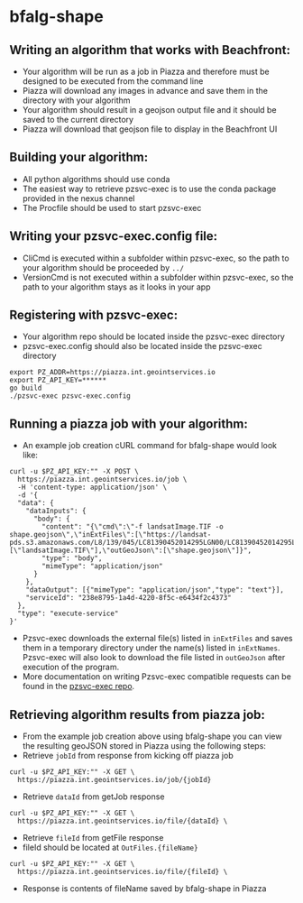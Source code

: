 # bfalg-shape

## Writing an algorithm that works with Beachfront:
* Your algorithm will be run as a job in Piazza and therefore must be designed to be executed from the command line
* Piazza will download any images in advance and save them in the directory with your algorithm
* Your algorithm should result in a geojson output file and it should be saved to the current directory
* Piazza will download that geojson file to display in the Beachfront UI


## Building your algorithm:
* All python algorithms should use conda
* The easiest way to retrieve pzsvc-exec is to use the conda package provided in the nexus channel
* The Procfile should be used to start pzsvc-exec

## Writing your pzsvc-exec.config file:
* CliCmd is executed within a subfolder within pzsvc-exec, so the path to your algorithm should be proceeded by ` ../ `
* VersionCmd is not executed within a subfolder within pzsvc-exec, so the path to your algorithm stays as it looks in your app

## Registering with pzsvc-exec:
* Your algorithm repo should be located inside the pzsvc-exec directory
* pzsvc-exec.config should also be located inside the pzsvc-exec directory
```
export PZ_ADDR=https://piazza.int.geointservices.io
export PZ_API_KEY=******
go build
./pzsvc-exec pzsvc-exec.config
```

## Running a piazza job with your algorithm:
* An example job creation cURL command for bfalg-shape would look like:
```
curl -u $PZ_API_KEY:"" -X POST \
  https://piazza.int.geointservices.io/job \
  -H 'content-type: application/json' \
  -d '{
  "data": {
    "dataInputs": {
      "body": {
        "content": "{\"cmd\":\"-f landsatImage.TIF -o shape.geojson\",\"inExtFiles\":[\"https://landsat-pds.s3.amazonaws.com/L8/139/045/LC81390452014295LGN00/LC81390452014295LGN00_B1.TIF\"],\"inExtNames\":[\"landsatImage.TIF\"],\"outGeoJson\":[\"shape.geojson\"]}",
        "type": "body",
        "mimeType": "application/json"
      }
    },
    "dataOutput": [{"mimeType": "application/json","type": "text"}],
    "serviceId": "238e8795-1a4d-4220-8f5c-e6434f2c4373"
  },
  "type": "execute-service"
}'
```
* Pzsvc-exec downloads the external file(s) listed in `inExtFiles` and saves them in a temporary directory under the name(s) listed in `inExtNames`. Pzsvc-exec will also look to download the file listed in `outGeoJson` after execution of the program.
* More documentation on writing Pzsvc-exec compatible requests can be found in the [pzsvc-exec repo](https://github.com/venicegeo/pzsvc-exec#execute-endpoint-request-format).

## Retrieving algorithm results from piazza job:
* From the example job creation above using bfalg-shape you can view the resulting geoJSON stored in Piazza using the following steps:
* Retrieve ` jobId ` from response from kicking off piazza job
```
curl -u $PZ_API_KEY:"" -X GET \
  https://piazza.int.geointservices.io/job/{jobId}
```
* Retrieve ` dataId ` from getJob response
```
curl -u $PZ_API_KEY:"" -X GET \
  https://piazza.int.geointservices.io/file/{dataId} \
```
* Retrieve ` fileId ` from getFile response
* fileId should be located at ` OutFiles.{fileName} `
```
curl -u $PZ_API_KEY:"" -X GET \
  https://piazza.int.geointservices.io/file/{fileId} \
```
* Response is contents of fileName saved by bfalg-shape in Piazza
